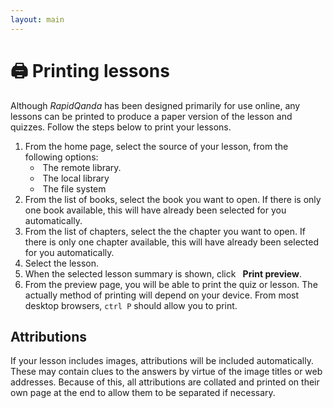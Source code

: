 ```yaml
---
layout: main
---
```


# 🖨️ Printing lessons

Although _RapidQanda_ has been designed primarily for use online, any lessons can be printed to produce a paper version of the lesson and quizzes. Follow the steps below to print your lessons.

1. From the home page, select the source of your lesson, from the following options:
   - <i class="fa-solid fa-building-columns"></i>&nbsp;The&nbsp;remote&nbsp;library.
   - <i class="fa-solid fa-building-columns"></i>&nbsp;The&nbsp;local&nbsp;library
   - <i class="fa-solid fa-file-import"></i>&nbsp;The&nbsp;file&nbsp;system
1. From the list of books, select the book you want to open. If there is only
   one book available, this will have already been selected for you
   automatically.
1. From the list of chapters, select the the chapter you want to open. If there
   is only one chapter available, this will have already been selected for you
   automatically.
1. Select the lesson.
1. When the selected lesson summary is shown, click <i class="fa-solid fa-print"></i>&nbsp;<i class="fa-solid fa-eye"></i></i>**&nbsp;Print&nbsp;preview**.
1. From the preview page, you will be able to print the quiz or lesson. The actually method of printing will depend on your device. From most desktop browsers, `ctrl P` should allow you to print.

## Attributions

If your lesson includes images, attributions will be included automatically. These may contain clues to the answers by virtue of the image titles or web addresses. Because of this, all attributions are collated and printed on their own page at the end to allow them to be separated if necessary.
